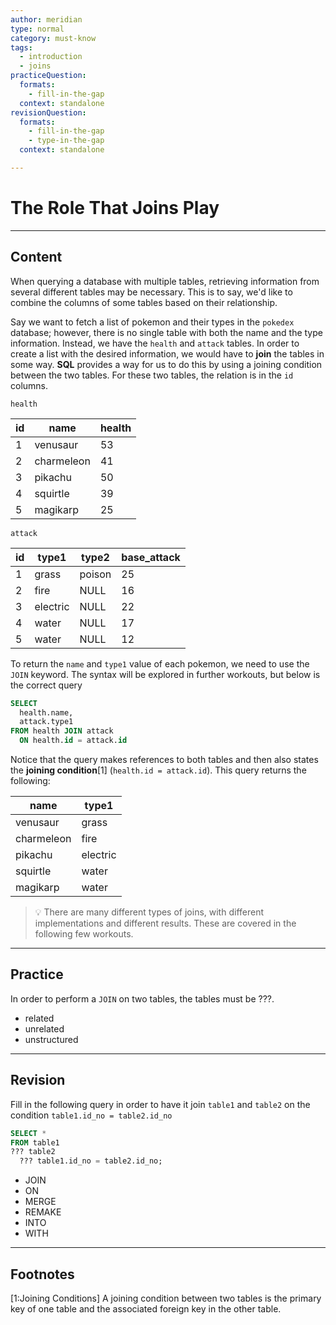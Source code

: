 ```yaml
---
author: meridian
type: normal
category: must-know
tags:
  - introduction
  - joins
practiceQuestion:
  formats:
    - fill-in-the-gap
  context: standalone
revisionQuestion:
  formats:
    - fill-in-the-gap
    - type-in-the-gap
  context: standalone

---
```


# The Role That Joins Play

---

## Content

When querying a database with multiple tables, retrieving information from several different tables may be necessary.
This is to say, we'd like to combine the columns of some tables based on their relationship.

Say we want to fetch a list of pokemon and their types in the `pokedex` database; however, there is no single table with both the name and the type information. Instead, we have the `health` and `attack` tables. In order to create a list with the desired information, we would have to **join** the tables in some way. **SQL** provides a way for us to do this by using a joining condition between the two tables. For these two tables, the relation is in the `id` columns.

`health`

| id | name       | health |
|----|------------|--------|
| 1  | venusaur   | 53     |
| 2  | charmeleon | 41     |
| 3  | pikachu    | 50     |
| 4  | squirtle   | 39     |
| 5  | magikarp   | 25     |

`attack`

| id | type1    | type2  | base_attack |
|----|----------|--------|-------------|
| 1  | grass    | poison | 25          |
| 2  | fire     | NULL   | 16          |
| 3  | electric | NULL   | 22          |
| 4  | water    | NULL   | 17          |
| 5  | water    | NULL   | 12          |

To return the `name` and `type1` value of each pokemon, we need to use the `JOIN` keyword. The syntax will be explored in further workouts, but below is the correct query

```sql
SELECT 
  health.name,
  attack.type1
FROM health JOIN attack
  ON health.id = attack.id
```
Notice that the query makes references to both tables and then also states the **joining condition**[1] (`health.id = attack.id`). 
This query returns the following:

| name       | type1    |
|------------|----------|
| venusaur   | grass    |
| charmeleon | fire     |
| pikachu    | electric |
| squirtle   | water    |
| magikarp   | water    |

> 💡 There are many different types of joins, with different implementations and different results. These are covered in the following few workouts.

---

## Practice

In order to perform a `JOIN` on two tables, the tables must be ???.

- related
- unrelated
- unstructured

---

## Revision

Fill in the following query in order to have it join `table1` and `table2` on the condition `table1.id_no = table2.id_no`

```sql
SELECT *
FROM table1 
??? table2
  ??? table1.id_no = table2.id_no;
```

- JOIN
- ON
- MERGE
- REMAKE
- INTO
- WITH

---

## Footnotes
[1:Joining Conditions]
A joining condition between two tables is the primary key of one table and the associated foreign key in the other table.

